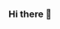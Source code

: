 ### Hi there 👋

<!--
**vpdesai2020/vpdesai2020** is a ✨ _special_ ✨ repository because its `README.md` (this file) appears on your GitHub profile.

Here are some ideas to get you started:

- 🔭 I’m currently working on the Genetic enhancement of mulberry by genomics approaches: a multi component network project.
- 🌱 I’m currently learning Machine learning
- 👯 I’m looking to collaborate on Python and Data science Open Source Projects
- 💬 Ask me about Python,Web Development and Web Scraping
- 📫 How to reach me: <vpdesai2020@gmail.com> , <http://vasanthdesai.me/?i=1> 
- 😄 Pronouns: Me
- ⚡ Fun fact: I love photoshop
-->
